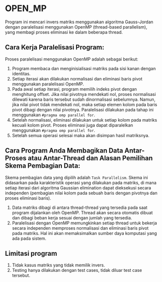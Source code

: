 # OPEN_MP

Program ini mencari invers matriks menggunakan algoritma Gauss-Jordan dengan paralelisasi menggunakan OpenMP (thread-based parallelism), yang membagi proses eliminasi ke dalam beberapa thread.

## Cara Kerja Paralelisasi Program:
Proses paralelisasi menggunakan OpenMP adalah sebagai berikut:

1. Program membaca dan menginisialisasi matriks pada sisi kanan dengan identitas.
2. Setiap iterasi akan dilakukan normalisasi dan eliminasi baris pivot menggunakan paralelisasi OpenMP.
3. Pada awal setiap iterasi, program memilih indeks pivot dengan menghitung offset. Jika nilai pivotnya mendekati nol, proses normalisasi dilewati karena baris tersebut sudah dinormalisasi sebelumnya. Namun, jika nilai pivot tidak mendekati nol, maka setiap elemen kolom pada baris pivot dibagi dengan nilai pivotnya. Paralelisasi dilakukan pada tahap ini menggunakan `#pragma omp parallel for`.
4. Setelah normalisasi, eliminasi dilakukan untuk setiap kolom pada matriks kecuali kolom pivot. Proses eliminasi juga dapat diparalelkan menggunakan `#pragma omp parallel for`.
5. Setelah semua operasi selesai maka akan disimpan hasil matriksnya.

## Cara Program Anda Membagikan Data Antar-Proses atau Antar-Thread dan Alasan Pemilihan Skema Pembagian Data:

Skema pembagian data yang dipilih adalah `Task Parallelism`. Skema ini didasarkan pada karakteristik operasi yang dilakukan pada matriks, di mana setiap iterasi dari algoritma Gaussian elimination dapat dieksekusi secara independen (pembagian nilai kolom pada sebuah baris dengan pivotnya dan proses eliminasi baris).

1. Data matriks dibagi di antara thread-thread yang tersedia pada saat program dijalankan oleh OpenMP. Thread akan secara otomatis dibuat dan dibagi beban kerja sesuai dengan jumlah yang tersedia.
2. Paralelisasi dengan OpenMP memungkinkan setiap thread untuk bekerja secara independen memproses normalisasi dan eliminasi baris pivot pada matriks. Hal ini akan memaksimalkan sumber daya komputasi yang ada pada sistem.

## Limitasi program
1. Tidak kasus matriks yang tidak memilik invers.
2. Testing hanya dilakukan dengan test cases, tidak diluar test case tersebut.
